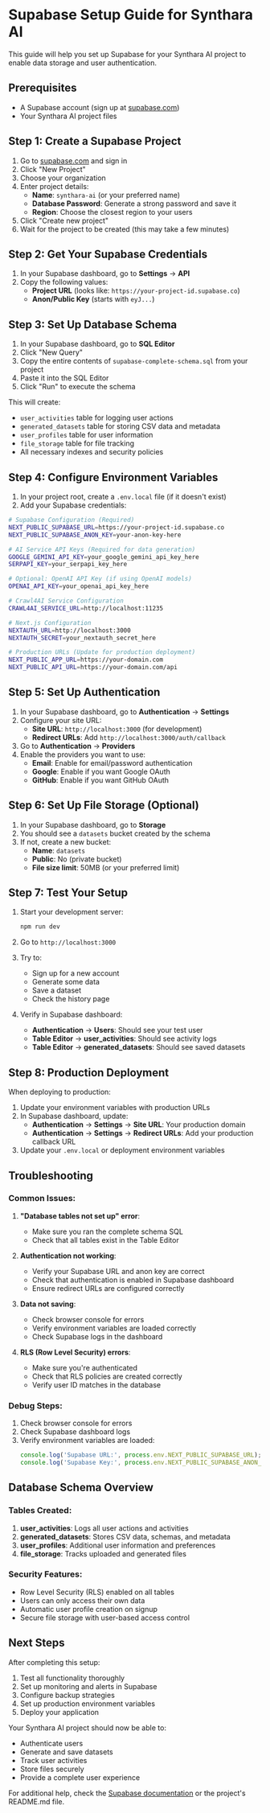 # Supabase Setup Guide for Synthara AI

This guide will help you set up Supabase for your Synthara AI project to enable data storage and user authentication.

## Prerequisites

- A Supabase account (sign up at [supabase.com](https://supabase.com))
- Your Synthara AI project files

## Step 1: Create a Supabase Project

1. Go to [supabase.com](https://supabase.com) and sign in
2. Click "New Project"
3. Choose your organization
4. Enter project details:
   - **Name**: `synthara-ai` (or your preferred name)
   - **Database Password**: Generate a strong password and save it
   - **Region**: Choose the closest region to your users
5. Click "Create new project"
6. Wait for the project to be created (this may take a few minutes)

## Step 2: Get Your Supabase Credentials

1. In your Supabase dashboard, go to **Settings** → **API**
2. Copy the following values:
   - **Project URL** (looks like: `https://your-project-id.supabase.co`)
   - **Anon/Public Key** (starts with `eyJ...`)

## Step 3: Set Up Database Schema

1. In your Supabase dashboard, go to **SQL Editor**
2. Click "New Query"
3. Copy the entire contents of `supabase-complete-schema.sql` from your project
4. Paste it into the SQL Editor
5. Click "Run" to execute the schema

This will create:
- `user_activities` table for logging user actions
- `generated_datasets` table for storing CSV data and metadata
- `user_profiles` table for user information
- `file_storage` table for file tracking
- All necessary indexes and security policies

## Step 4: Configure Environment Variables

1. In your project root, create a `.env.local` file (if it doesn't exist)
2. Add your Supabase credentials:

```bash
# Supabase Configuration (Required)
NEXT_PUBLIC_SUPABASE_URL=https://your-project-id.supabase.co
NEXT_PUBLIC_SUPABASE_ANON_KEY=your-anon-key-here

# AI Service API Keys (Required for data generation)
GOOGLE_GEMINI_API_KEY=your_google_gemini_api_key_here
SERPAPI_KEY=your_serpapi_key_here

# Optional: OpenAI API Key (if using OpenAI models)
OPENAI_API_KEY=your_openai_api_key_here

# Crawl4AI Service Configuration
CRAWL4AI_SERVICE_URL=http://localhost:11235

# Next.js Configuration
NEXTAUTH_URL=http://localhost:3000
NEXTAUTH_SECRET=your_nextauth_secret_here

# Production URLs (Update for production deployment)
NEXT_PUBLIC_APP_URL=https://your-domain.com
NEXT_PUBLIC_API_URL=https://your-domain.com/api
```

## Step 5: Set Up Authentication

1. In your Supabase dashboard, go to **Authentication** → **Settings**
2. Configure your site URL:
   - **Site URL**: `http://localhost:3000` (for development)
   - **Redirect URLs**: Add `http://localhost:3000/auth/callback`
3. Go to **Authentication** → **Providers**
4. Enable the providers you want to use:
   - **Email**: Enable for email/password authentication
   - **Google**: Enable if you want Google OAuth
   - **GitHub**: Enable if you want GitHub OAuth

## Step 6: Set Up File Storage (Optional)

1. In your Supabase dashboard, go to **Storage**
2. You should see a `datasets` bucket created by the schema
3. If not, create a new bucket:
   - **Name**: `datasets`
   - **Public**: No (private bucket)
   - **File size limit**: 50MB (or your preferred limit)

## Step 7: Test Your Setup

1. Start your development server:
   ```bash
   npm run dev
   ```

2. Go to `http://localhost:3000`

3. Try to:
   - Sign up for a new account
   - Generate some data
   - Save a dataset
   - Check the history page

4. Verify in Supabase dashboard:
   - **Authentication** → **Users**: Should see your test user
   - **Table Editor** → **user_activities**: Should see activity logs
   - **Table Editor** → **generated_datasets**: Should see saved datasets

## Step 8: Production Deployment

When deploying to production:

1. Update your environment variables with production URLs
2. In Supabase dashboard, update:
   - **Authentication** → **Settings** → **Site URL**: Your production domain
   - **Authentication** → **Settings** → **Redirect URLs**: Add your production callback URL
3. Update your `.env.local` or deployment environment variables

## Troubleshooting

### Common Issues:

1. **"Database tables not set up" error**:
   - Make sure you ran the complete schema SQL
   - Check that all tables exist in the Table Editor

2. **Authentication not working**:
   - Verify your Supabase URL and anon key are correct
   - Check that authentication is enabled in Supabase dashboard
   - Ensure redirect URLs are configured correctly

3. **Data not saving**:
   - Check browser console for errors
   - Verify environment variables are loaded correctly
   - Check Supabase logs in the dashboard

4. **RLS (Row Level Security) errors**:
   - Make sure you're authenticated
   - Check that RLS policies are created correctly
   - Verify user ID matches in the database

### Debug Steps:

1. Check browser console for errors
2. Check Supabase dashboard logs
3. Verify environment variables are loaded:
   ```javascript
   console.log('Supabase URL:', process.env.NEXT_PUBLIC_SUPABASE_URL);
   console.log('Supabase Key:', process.env.NEXT_PUBLIC_SUPABASE_ANON_KEY);
   ```

## Database Schema Overview

### Tables Created:

1. **user_activities**: Logs all user actions and activities
2. **generated_datasets**: Stores CSV data, schemas, and metadata
3. **user_profiles**: Additional user information and preferences
4. **file_storage**: Tracks uploaded and generated files

### Security Features:

- Row Level Security (RLS) enabled on all tables
- Users can only access their own data
- Automatic user profile creation on signup
- Secure file storage with user-based access control

## Next Steps

After completing this setup:

1. Test all functionality thoroughly
2. Set up monitoring and alerts in Supabase
3. Configure backup strategies
4. Set up production environment variables
5. Deploy your application

Your Synthara AI project should now be able to:
- Authenticate users
- Generate and save datasets
- Track user activities
- Store files securely
- Provide a complete user experience

For additional help, check the [Supabase documentation](https://supabase.com/docs) or the project's README.md file.
